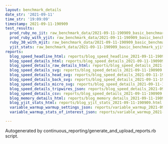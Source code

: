 ```yaml
---
layout: benchmark_details
date_str: '2021-09-11'
time_str: '19:09:09'
timestamp: 2021-09-11-190909
test_results:
  prod_ruby_no_jit: raw_benchmark_data/2021-09-11-190909_basic_benchmark_prod_ruby_no_jit.json
  prod_ruby_with_yjit: raw_benchmark_data/2021-09-11-190909_basic_benchmark_prod_ruby_with_yjit.json
  ruby_30_with_mjit: raw_benchmark_data/2021-09-11-190909_basic_benchmark_ruby_30_with_mjit.json
  yjit_stats: raw_benchmark_data/2021-09-11-190909_basic_benchmark_yjit_stats.json
reports:
  blog_speed_headline_html: reports/blog_speed_headline_2021-09-11-190909.html
  blog_speed_details_html: reports/blog_speed_details_2021-09-11-190909.html
  blog_speed_details_raw_details_html: reports/blog_speed_details_2021-09-11-190909.raw_details.html
  blog_speed_details_svg: reports/blog_speed_details_2021-09-11-190909.svg
  blog_speed_details_head_svg: reports/blog_speed_details_2021-09-11-190909.head.svg
  blog_speed_details_back_svg: reports/blog_speed_details_2021-09-11-190909.back.svg
  blog_speed_details_micro_svg: reports/blog_speed_details_2021-09-11-190909.micro.svg
  blog_speed_details_tripwires_json: reports/blog_speed_details_2021-09-11-190909.tripwires.json
  blog_speed_details_csv: reports/blog_speed_details_2021-09-11-190909.csv
  blog_memory_details_html: reports/blog_memory_details_2021-09-11-190909.html
  blog_yjit_stats_html: reports/blog_yjit_stats_2021-09-11-190909.html
  variable_warmup_warmup_settings_json: reports/variable_warmup_2021-09-11-190909.warmup_settings.json
  variable_warmup_stats_of_interest_json: reports/variable_warmup_2021-09-11-190909.stats_of_interest.json

---
```

Autogenerated by continuous_reporting/generate_and_upload_reports.rb script.
